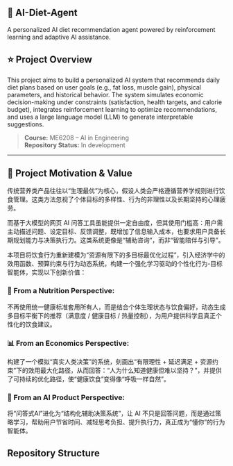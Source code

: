 
## 🍚 AI-Diet-Agent

A personalized AI diet recommendation agent powered by reinforcement learning and adaptive AI assistance.


## ⭐ Project Overview

This project aims to build a personalized AI system that recommends daily diet plans based on user goals (e.g., fat loss, muscle gain), physical parameters, and historical behavior. The system simulates economic decision-making under constraints (satisfaction, health targets, and calorie budget), integrates reinforcement learning to optimize recommendations, and uses a large language model (LLM) to generate interpretable suggestions.

> **Course:** ME6208 – AI in Engineering   
> **Repository Status:** In development

---
## 🎯 Project Motivation & Value

传统营养类产品往往以“生理最优”为核心，假设人类会严格遵循营养学规则进行饮食管理。这类方法忽视了个体目标的多样性、行为的非理性以及长期坚持的心理疲劳。

而基于大模型的网页 AI 问答工具虽能提供一定自由度，但其使用门槛高：用户需主动描述问题、设定目标、反馈调整，既增加了信息输入成本，也要求用户具备长期规划能力与决策执行力。这类系统更像是“辅助咨询”，而非“智能陪伴与引导”。

本项目将饮食行为重新建模为“资源有限下的多目标最优化过程”，引入经济学中的效用函数、预算约束与行为动态系统，构建一个强化学习驱动的个性化行为-目标智能体，实现以下创新价值：

### 🔬 From a Nutrition Perspective:
不再使用统一健康标准套用所有人，而是结合个体生理状态与饮食偏好，动态生成多目标平衡下的推荐（满意度 / 健康目标 / 热量控制），为用户提供科学且真正个性化的饮食建议。

### 📊 From an Economics Perspective:
构建了一个模拟“真实人类决策”的系统，刻画出“有限理性 + 延迟满足 + 资源约束”下的效用最大化路径，从而回答：“人为什么知道健康但难以坚持？”，并提供了可持续的优化路径，使“健康饮食”变得像“呼吸一样自然”。

### 🤖 From an AI Product Perspective:
将“问答式AI”进化为“结构化辅助决策系统”，让 AI 不只是回答问题，而是通过策略学习，帮助用户节省时间、减轻思考负担、提升执行力，真正成为“懂你”的行为智能体。

## Repository Structure

